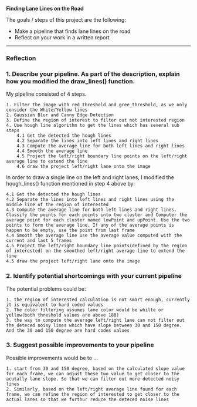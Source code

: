 **Finding Lane Lines on the Road**

The goals / steps of this project are the following:
* Make a pipeline that finds lane lines on the road
* Reflect on your work in a written report


[//]: # (Image References)

[image1]: ./examples/grayscale.jpg "Grayscale"

---

### Reflection

### 1. Describe your pipeline. As part of the description, explain how you modified the draw_lines() function.

My pipeline consisted of 4 steps.

    1. Filter the image with red_threshold and gree_threshold, as we only consider the White/Yellow lines
    2. Gaussian Blur and Canny Edge Detection
    3. Define the region of interest to filter out not interested region
    4. Use hough line algorithm to get the lines which has several sub steps
        4.1 Get the detected the hough lines
        4.2 Separate the lines into left lines and right lines
        4.3 Compute the average line for both left lines and right lines
        4.4 Smooth the average line
        4.5 Project the left/right boundary line points on the left/right average line to extend the line
        4.6 draw the project left/right lane onto the image


In order to draw a single line on the left and right lanes, I modified the hough_lines() function mentioned in step 4 above by:

    4.1 Get the detected the hough lines
    4.2 Separate the lines into left lines and right lines using the middle line of the region of interested 
    4.3 Compute the average line for both left lines and right lines. Classify the points for each points into two cluster and Computer the average point for each cluster named lowPoint and upPoint. Use the two points to form the average line. If any of the average points is happen to be empty, use the point from last frame
    4.4 Smooth the average line use the average value computed with the current and last 5 frames
    4.5 Project the left/right boundary line points(defined by the region of interested) on the smoothed left/right average line to extend the line
    4.5 draw the project left/right lane onto the image


### 2. Identify potential shortcomings with your current pipeline


The potential problems could be:

    1. the region of interested calculation is not smart enough, currently it is equivalent to hard coded values
    2. The color filtering assumes lane color would be whilte or yellow(both threshold values are above 180) 
    3. the way to compute the average left/right lane can not filter out the deteced noisy lines which have slope between 30 and 150 degree. And the 30 and 150 degree are hard codes values
    


### 3. Suggest possible improvements to your pipeline

Possible improvements would be to ...

    1. start from 30 and 150 degree, based on the calculated slope value for each frame, we can adjust these two value to get closer to the acutally lane slope. So that we can filter out more detected noisy lines 
    2. Similarly, based on the left/right average line found for each frame, we can refine the region of interested to get closer to the actual lanes so that we furthur reduce the deteced noise lines
